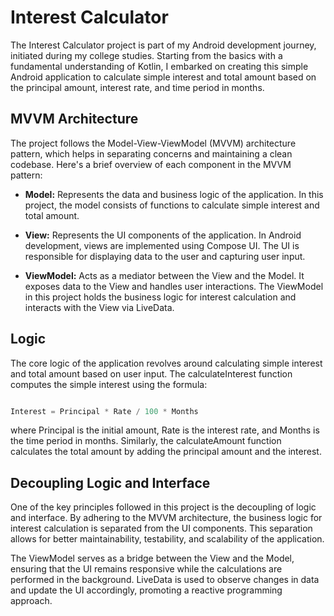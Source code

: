 # Interest Calculator

The Interest Calculator project is part of my Android development journey, initiated during my college studies. Starting from the basics with a fundamental understanding of Kotlin, I embarked on creating this simple Android application to calculate simple interest and total amount based on the principal amount, interest rate, and time period in months.

## MVVM Architecture
The project follows the Model-View-ViewModel (MVVM) architecture pattern, which helps in separating concerns and maintaining a clean codebase. Here's a brief overview of each component in the MVVM pattern:

- **Model:** Represents the data and business logic of the application. In this project, the model consists of functions to calculate simple interest and total amount.

- **View:** Represents the UI components of the application. In Android development, views are implemented using Compose UI. The UI is responsible for displaying data to the user and capturing user input.

- **ViewModel:** Acts as a mediator between the View and the Model. It exposes data to the View and handles user interactions. The ViewModel in this project holds the business logic for interest calculation and interacts with the View via LiveData.

## Logic
The core logic of the application revolves around calculating simple interest and total amount based on user input. The calculateInterest function computes the simple interest using the formula:

```kotlin

Interest = Principal * Rate / 100 * Months

```

where Principal is the initial amount, Rate is the interest rate, and Months is the time period in months.
Similarly, the calculateAmount function calculates the total amount by adding the principal amount and the interest.

## Decoupling Logic and Interface
One of the key principles followed in this project is the decoupling of logic and interface. By adhering to the MVVM architecture, the business logic for interest calculation is separated from the UI components. This separation allows for better maintainability, testability, and scalability of the application.

The ViewModel serves as a bridge between the View and the Model, ensuring that the UI remains responsive while the calculations are performed in the background. LiveData is used to observe changes in data and update the UI accordingly, promoting a reactive programming approach.